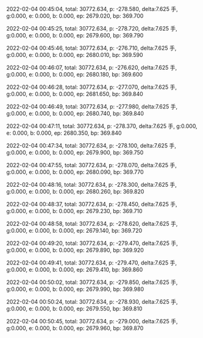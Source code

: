 2022-02-04 00:45:04, total: 30772.634, p: -278.580, delta:7.625 手, g:0.000, e: 0.000, b: 0.000, ep: 2679.020, bp: 369.700

2022-02-04 00:45:25, total: 30772.634, p: -278.720, delta:7.625 手, g:0.000, e: 0.000, b: 0.000, ep: 2679.600, bp: 369.790

2022-02-04 00:45:46, total: 30772.634, p: -276.710, delta:7.625 手, g:0.000, e: 0.000, b: 0.000, ep: 2680.010, bp: 369.590

2022-02-04 00:46:07, total: 30772.634, p: -276.620, delta:7.625 手, g:0.000, e: 0.000, b: 0.000, ep: 2680.180, bp: 369.600

2022-02-04 00:46:28, total: 30772.634, p: -277.070, delta:7.625 手, g:0.000, e: 0.000, b: 0.000, ep: 2681.650, bp: 369.840

2022-02-04 00:46:49, total: 30772.634, p: -277.980, delta:7.625 手, g:0.000, e: 0.000, b: 0.000, ep: 2680.740, bp: 369.840

2022-02-04 00:47:11, total: 30772.634, p: -278.370, delta:7.625 手, g:0.000, e: 0.000, b: 0.000, ep: 2680.350, bp: 369.840

2022-02-04 00:47:34, total: 30772.634, p: -278.100, delta:7.625 手, g:0.000, e: 0.000, b: 0.000, ep: 2679.900, bp: 369.750

2022-02-04 00:47:55, total: 30772.634, p: -278.070, delta:7.625 手, g:0.000, e: 0.000, b: 0.000, ep: 2680.090, bp: 369.770

2022-02-04 00:48:16, total: 30772.634, p: -278.300, delta:7.625 手, g:0.000, e: 0.000, b: 0.000, ep: 2680.260, bp: 369.820

2022-02-04 00:48:37, total: 30772.634, p: -278.450, delta:7.625 手, g:0.000, e: 0.000, b: 0.000, ep: 2679.230, bp: 369.710

2022-02-04 00:48:58, total: 30772.634, p: -278.620, delta:7.625 手, g:0.000, e: 0.000, b: 0.000, ep: 2679.140, bp: 369.720

2022-02-04 00:49:20, total: 30772.634, p: -279.470, delta:7.625 手, g:0.000, e: 0.000, b: 0.000, ep: 2679.890, bp: 369.920

2022-02-04 00:49:41, total: 30772.634, p: -279.470, delta:7.625 手, g:0.000, e: 0.000, b: 0.000, ep: 2679.410, bp: 369.860

2022-02-04 00:50:02, total: 30772.634, p: -279.850, delta:7.625 手, g:0.000, e: 0.000, b: 0.000, ep: 2679.990, bp: 369.980

2022-02-04 00:50:24, total: 30772.634, p: -278.930, delta:7.625 手, g:0.000, e: 0.000, b: 0.000, ep: 2679.550, bp: 369.810

2022-02-04 00:50:45, total: 30772.634, p: -279.000, delta:7.625 手, g:0.000, e: 0.000, b: 0.000, ep: 2679.960, bp: 369.870
